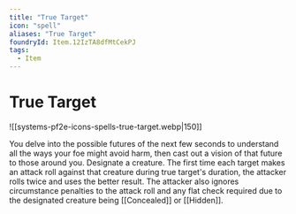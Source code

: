 ```yaml
---
title: "True Target"
icon: "spell"
aliases: "True Target"
foundryId: Item.12IzTA8dfMtCekPJ
tags:
  - Item
---
```


# True Target
![[systems-pf2e-icons-spells-true-target.webp|150]]

You delve into the possible futures of the next few seconds to understand all the ways your foe might avoid harm, then cast out a vision of that future to those around you. Designate a creature. The first time each target makes an attack roll against that creature during true target's duration, the attacker rolls twice and uses the better result. The attacker also ignores circumstance penalties to the attack roll and any flat check required due to the designated creature being [[Concealed]] or [[Hidden]].
